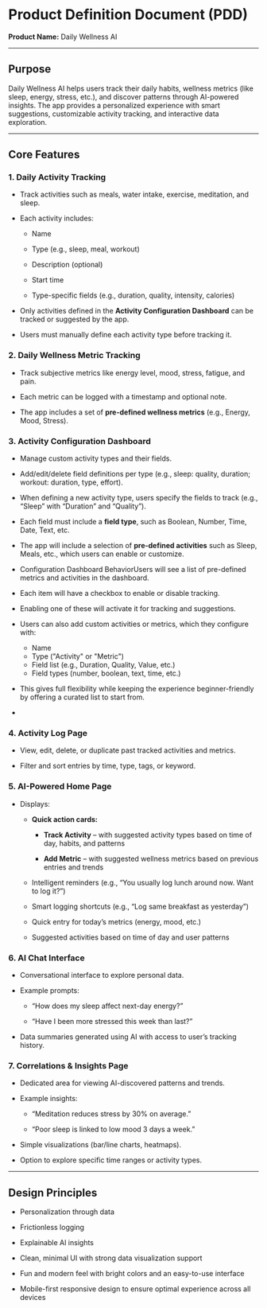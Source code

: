 # **Product Definition Document (PDD)**

**Product Name:** Daily Wellness AI

---

## **Purpose**

Daily Wellness AI helps users track their daily habits, wellness metrics (like sleep, energy, stress, etc.), and discover patterns through AI-powered insights. The app provides a personalized experience with smart suggestions, customizable activity tracking, and interactive data exploration.

---

## **Core Features**

### **1\. Daily Activity Tracking**

* Track activities such as meals, water intake, exercise, meditation, and sleep.

* Each activity includes:

  * Name

  * Type (e.g., sleep, meal, workout)

  * Description (optional)

  * Start time

  * Type-specific fields (e.g., duration, quality, intensity, calories)

* Only activities defined in the **Activity Configuration Dashboard** can be tracked or suggested by the app.

* Users must manually define each activity type before tracking it.

### **2\. Daily Wellness Metric Tracking**

* Track subjective metrics like energy level, mood, stress, fatigue, and pain.

* Each metric can be logged with a timestamp and optional note.

* The app includes a set of **pre-defined wellness metrics** (e.g., Energy, Mood, Stress).

### **3\. Activity Configuration Dashboard**

* Manage custom activity types and their fields.

* Add/edit/delete field definitions per type (e.g., sleep: quality, duration; workout: duration, type, effort).

* When defining a new activity type, users specify the fields to track (e.g., “Sleep” with “Duration” and “Quality”).

* Each field must include a **field type**, such as Boolean, Number, Time, Date, Text, etc.

* The app will include a selection of **pre-defined activities** such as Sleep, Meals, etc., which users can enable or customize.  
* Configuration Dashboard BehaviorUsers will see a list of pre-defined metrics and activities in the dashboard.  
* Each item will have a checkbox to enable or disable tracking.  
* Enabling one of these will activate it for tracking and suggestions.  
* Users can also add custom activities or metrics, which they configure with:  
  * Name  
  * Type ("Activity" or "Metric")  
  * Field list (e.g., Duration, Quality, Value, etc.)  
  * Field types (number, boolean, text, time, etc.)  
* This gives full flexibility while keeping the experience beginner-friendly by offering a curated list to start from.  
* 

### **4\. Activity Log Page**

* View, edit, delete, or duplicate past tracked activities and metrics.

* Filter and sort entries by time, type, tags, or keyword.

### **5\. AI-Powered Home Page**

* Displays:

  * **Quick action cards:**

    * **Track Activity** – with suggested activity types based on time of day, habits, and patterns

    * **Add Metric** – with suggested wellness metrics based on previous entries and trends

  * Intelligent reminders (e.g., “You usually log lunch around now. Want to log it?”)

  * Smart logging shortcuts (e.g., “Log same breakfast as yesterday”)

  * Quick entry for today’s metrics (energy, mood, etc.)

  * Suggested activities based on time of day and user patterns

### **6\. AI Chat Interface**

* Conversational interface to explore personal data.

* Example prompts:

  * “How does my sleep affect next-day energy?”

  * “Have I been more stressed this week than last?”

* Data summaries generated using AI with access to user’s tracking history.

### **7\. Correlations & Insights Page**

* Dedicated area for viewing AI-discovered patterns and trends.

* Example insights:

  * “Meditation reduces stress by 30% on average.”

  * “Poor sleep is linked to low mood 3 days a week.”

* Simple visualizations (bar/line charts, heatmaps).

* Option to explore specific time ranges or activity types.

---

## **Design Principles**

* Personalization through data

* Frictionless logging

* Explainable AI insights

* Clean, minimal UI with strong data visualization support

* Fun and modern feel with bright colors and an easy-to-use interface

* Mobile-first responsive design to ensure optimal experience across all devices  
